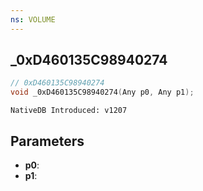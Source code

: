 ```yaml
---
ns: VOLUME
---
```

## _0xD460135C98940274

```c
// 0xD460135C98940274
void _0xD460135C98940274(Any p0, Any p1);
```

```
NativeDB Introduced: v1207
```

## Parameters
* **p0**:
* **p1**:
